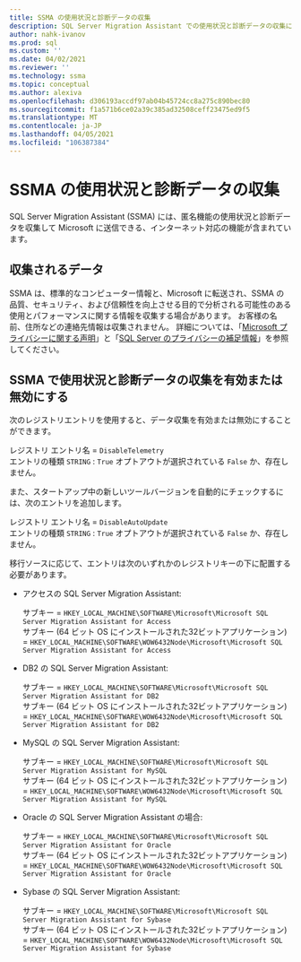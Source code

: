 ```yaml
---
title: SSMA の使用状況と診断データの収集
description: SQL Server Migration Assistant での使用状況と診断データの収集について説明します。
author: nahk-ivanov
ms.prod: sql
ms.custom: ''
ms.date: 04/02/2021
ms.reviewer: ''
ms.technology: ssma
ms.topic: conceptual
ms.author: alexiva
ms.openlocfilehash: d306193accdf97ab04b45724cc8a275c890bec80
ms.sourcegitcommit: f1a571b6ce02a39c385ad32508ceff23475ed9f5
ms.translationtype: MT
ms.contentlocale: ja-JP
ms.lasthandoff: 04/05/2021
ms.locfileid: "106387384"
---
```

# <a name="ssma-usage-and-diagnostic-data-collection"></a>SSMA の使用状況と診断データの収集

SQL Server Migration Assistant (SSMA) には、匿名機能の使用状況と診断データを収集して Microsoft に送信できる、インターネット対応の機能が含まれています。

## <a name="collected-data"></a>収集されるデータ

SSMA は、標準的なコンピューター情報と、Microsoft に転送され、SSMA の品質、セキュリティ、および信頼性を向上させる目的で分析される可能性のある使用とパフォーマンスに関する情報を収集する場合があります。 お客様の名前、住所などの連絡先情報は収集されません。 詳細については、「[Microsoft プライバシーに関する声明](https://privacy.microsoft.com/privacystatement)」と「[SQL Server のプライバシーの補足情報](../sql-server/sql-server-privacy.md)」を参照してください。
## <a name="enable-or-disable-usage-and-diagnostic-data-collection-in-ssma"></a>SSMA で使用状況と診断データの収集を有効または無効にする

次のレジストリエントリを使用すると、データ収集を有効または無効にすることができます。

レジストリ エントリ名 = `DisableTelemetry`  
エントリの種類 `STRING` : `True` オプトアウトが選択されている `False` か、存在しません。

また、スタートアップ中の新しいツールバージョンを自動的にチェックするには、次のエントリを追加します。

レジストリ エントリ名 = `DisableAutoUpdate`  
エントリの種類 `STRING` : `True` オプトアウトが選択されている `False` か、存在しません。

移行ソースに応じて、エントリは次のいずれかのレジストリキーの下に配置する必要があります。

- アクセスの SQL Server Migration Assistant:

  サブキー = `HKEY_LOCAL_MACHINE\SOFTWARE\Microsoft\Microsoft SQL Server Migration Assistant for Access`  
  サブキー (64 ビット OS にインストールされた32ビットアプリケーション) = `HKEY_LOCAL_MACHINE\SOFTWARE\WOW6432Node\Microsoft\Microsoft SQL Server Migration Assistant for Access`  

- DB2 の SQL Server Migration Assistant:

  サブキー = `HKEY_LOCAL_MACHINE\SOFTWARE\Microsoft\Microsoft SQL Server Migration Assistant for DB2`  
  サブキー (64 ビット OS にインストールされた32ビットアプリケーション) = `HKEY_LOCAL_MACHINE\SOFTWARE\WOW6432Node\Microsoft\Microsoft SQL Server Migration Assistant for DB2`  

- MySQL の SQL Server Migration Assistant:

  サブキー = `HKEY_LOCAL_MACHINE\SOFTWARE\Microsoft\Microsoft SQL Server Migration Assistant for MySQL`  
  サブキー (64 ビット OS にインストールされた32ビットアプリケーション) = `HKEY_LOCAL_MACHINE\SOFTWARE\WOW6432Node\Microsoft\Microsoft SQL Server Migration Assistant for MySQL`  

- Oracle の SQL Server Migration Assistant の場合:

  サブキー = `HKEY_LOCAL_MACHINE\SOFTWARE\Microsoft\Microsoft SQL Server Migration Assistant for Oracle`  
  サブキー (64 ビット OS にインストールされた32ビットアプリケーション) = `HKEY_LOCAL_MACHINE\SOFTWARE\WOW6432Node\Microsoft\Microsoft SQL Server Migration Assistant for Oracle`  

- Sybase の SQL Server Migration Assistant:

  サブキー = `HKEY_LOCAL_MACHINE\SOFTWARE\Microsoft\Microsoft SQL Server Migration Assistant for Sybase`  
  サブキー (64 ビット OS にインストールされた32ビットアプリケーション) = `HKEY_LOCAL_MACHINE\SOFTWARE\WOW6432Node\Microsoft\Microsoft SQL Server Migration Assistant for Sybase`  
